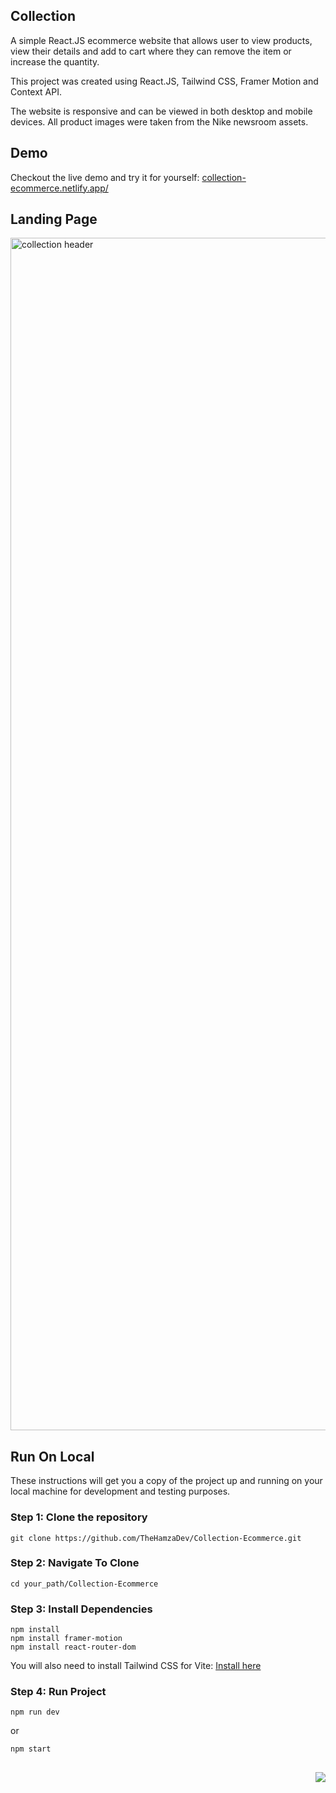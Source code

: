 ## Collection
A simple React.JS ecommerce website that allows user to view products, view their details and add to cart where they can remove the item or increase the quantity.

This project was created using React.JS, Tailwind CSS, Framer Motion and Context API.

The website is responsive and can be viewed in both desktop and mobile devices. All product images were taken from the Nike newsroom assets.

## Demo
Checkout the live demo and try it for yourself: [collection-ecommerce.netlify.app/](collection-ecommerce.netlify.app/)

## Landing Page
<img width="1908" alt="collection header" src="https://github.com/TheHamzaDev/Collection-Ecommerce/assets/143728239/68dea62b-3633-4d69-8af9-d5e17909f631">

## Run On Local
These instructions will get you a copy of the project up and running on your local machine for development and testing purposes.

### Step 1: Clone the repository
```
git clone https://github.com/TheHamzaDev/Collection-Ecommerce.git
```
### Step 2: Navigate To Clone
```
cd your_path/Collection-Ecommerce
```
### Step 3: Install Dependencies
```
npm install
npm install framer-motion
npm install react-router-dom
```
You will also need to install Tailwind CSS for Vite: [Install here](https://tailwindcss.com/docs/guides/vite)
### Step 4: Run Project
```
npm run dev
```
or
```
npm start
```
##
<img align="right" src="https://github.com/tech-jamara/React-Movie-App/assets/143728239/1f367019-e29f-4c5a-b478-69e8c0102d54">
